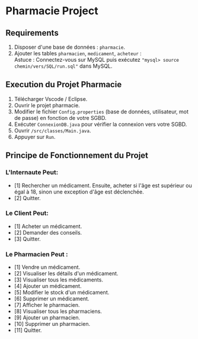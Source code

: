 # Pharmacie Project

## Requirements

1. Disposer d'une base de données : `pharmacie`.
2. Ajouter les tables `pharmacien`, `medicament`, `acheteur` :   
   Astuce : Connectez-vous sur MySQL puis exécutez `"mysql> source chemin/vers/SQL/run.sql"` dans MySQL.

## Execution du Projet Pharmacie

1. Télécharger Vscode / Eclipse.
2. Ouvrir le projet pharmacie.
3. Modifier le fichier `Config.properties` (base de données, utilisateur, mot de passe) en fonction de votre SGBD.
4. Exécuter `ConnexionDB.java` pour vérifier la connexion vers votre SGBD.
5. Ouvrir `/src/classes/Main.java`.
6. Appuyer sur `Run`.

## Principe de Fonctionnement du Projet

### L'Internaute Peut:

- [1] Rechercher un médicament. Ensuite, acheter si l'âge est supérieur ou égal à 18, sinon une exception d'âge est déclenchée.
- [2] Quitter.

### Le Client Peut:

- [1] Acheter un médicament.
- [2] Demander des conseils.
- [3] Quitter.

### Le Pharmacien Peut :

- [1] Vendre un médicament.
- [2] Visualiser les détails d'un médicament.
- [3] Visualiser tous les médicaments.
- [4] Ajouter un médicament.
- [5] Modifier le stock d'un médicament.
- [6] Supprimer un médicament.
- [7] Afficher le pharmacien.
- [8] Visualiser tous les pharmaciens.
- [9] Ajouter un pharmacien.
- [10] Supprimer un pharmacien.
- [11] Quitter.

